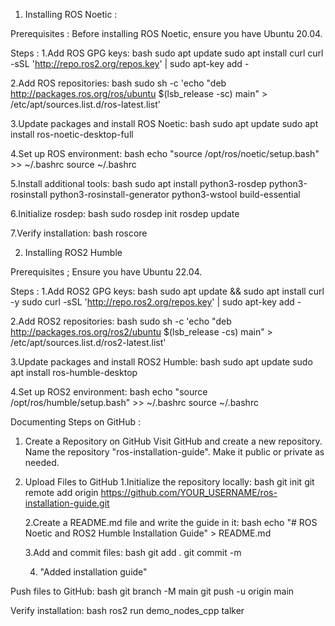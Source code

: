 
1. Installing ROS Noetic :



  Prerequisites : 
Before installing ROS Noetic, ensure you have Ubuntu 20.04.

Steps :
1.Add ROS GPG keys: bash sudo apt update sudo apt install curl curl -sSL 'http://repo.ros2.org/repos.key' | sudo apt-key add -

2.Add ROS repositories: bash sudo sh -c 'echo "deb http://packages.ros.org/ros/ubuntu $(lsb_release -sc) main" > /etc/apt/sources.list.d/ros-latest.list'

3.Update packages and install ROS Noetic: bash sudo apt update sudo apt install ros-noetic-desktop-full

4.Set up ROS environment: bash echo "source /opt/ros/noetic/setup.bash" >> ~/.bashrc source ~/.bashrc

5.Install additional tools: bash sudo apt install python3-rosdep python3-rosinstall python3-rosinstall-generator python3-wstool build-essential

6.Initialize rosdep: bash sudo rosdep init rosdep update

7.Verify installation: bash roscore







2. Installing ROS2 Humble

 Prerequisites ;
Ensure you have Ubuntu 22.04. 

Steps :
1.Add ROS2 GPG keys: bash sudo apt update && sudo apt install curl -y sudo curl -sSL 'http://repo.ros2.org/repos.key' | sudo apt-key add -

2.Add ROS2 repositories: bash sudo sh -c 'echo "deb http://packages.ros.org/ros2/ubuntu $(lsb_release -cs) main" > /etc/apt/sources.list.d/ros2-latest.list'

3.Update packages and install ROS2 Humble: bash sudo apt update sudo apt install ros-humble-desktop

4.Set up ROS2 environment: bash echo "source /opt/ros/humble/setup.bash" >> ~/.bashrc source ~/.bashrc




Documenting Steps on GitHub :
1. Create a Repository on GitHub
     Visit GitHub and create a new repository.
     Name the repository "ros-installation-guide".
     Make it public or private as needed.


2. Upload Files to GitHub
  1.Initialize the repository locally: bash git init git remote add origin https://github.com/YOUR_USERNAME/ros-installation-guide.git

   2.Create a README.md file and write the guide in it: bash echo "# ROS Noetic and ROS2 Humble Installation Guide" > README.md

   3.Add and commit files: bash git add . git commit -m

   4. "Added installation guide"

Push files to GitHub: bash git branch -M main git push -u origin main

Verify installation: bash ros2 run demo_nodes_cpp talker
